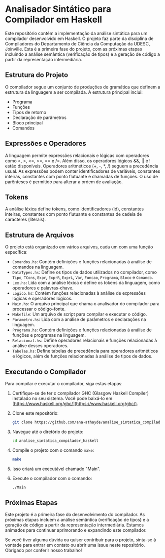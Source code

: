 # Analisador Sintático para Compilador em Haskell

Este repositório contém a implementação da análise sintática para um compilador desenvolvido em Haskell. O projeto faz parte da disciplina de Compiladores do Departamento de Ciência da Computação da UDESC, Joinville. Esta é a primeira fase do projeto, com as próximas etapas incluindo a análise semântica (verificação de tipos) e a geração de código a partir da representação intermediária.

## Estrutura do Projeto

O compilador segue um conjunto de produções de gramática que definem a estrutura da linguagem a ser compilada. A estrutura principal inclui:

- Programa
- Funções
- Tipos de retorno
- Declaração de parâmetros
- Bloco principal
- Comandos

## Expressões e Operadores

A linguagem permite expressões relacionais e lógicas com operadores como <, >, <=, >=, == e /=. Além disso, os operadores lógicos &&, || e ! estão disponíveis. Operadores aritméticos (+, -, *, /) seguem a precedência usual. As expressões podem conter identificadores de variáveis, constantes inteiras, constantes com ponto flutuante e chamadas de funções. O uso de parênteses é permitido para alterar a ordem de avaliação.

## Tokens

A análise léxica define tokens, como identificadores (id), constantes inteiras, constantes com ponto flutuante e constantes de cadeia de caracteres (literais).

## Estrutura de Arquivos

O projeto está organizado em vários arquivos, cada um com uma função específica:

- `Comandos.hs`: Contém definições e funções relacionadas à análise de comandos na linguagem.
- `DataTypes.hs`: Define os tipos de dados utilizados no compilador, como `Tipo`, `TCons`, `Expr`, `ExprR`, `ExprL`, `Var`, `Funcao`, `Programa`, `Bloco` e `Comando`.
- `Lex.hs`: Lida com a análise léxica e define os tokens da linguagem, como operadores e palavras-chave.
- `Logico.hs`: Contém funções relacionadas à análise de expressões lógicas e operadores lógicos.
- `Main.hs`: O arquivo principal que chama o analisador do compilador para processar o código-fonte.
- `Makefile`: Um arquivo de script para compilar e executar o código.
- `Parametro.hs`: Lida com a análise de parâmetros e declarações na linguagem.
- `Programa.hs`: Contém definições e funções relacionadas à análise de funções e programas na linguagem.
- `Relacional.hs`: Define operadores relacionais e funções relacionadas à análise desses operadores.
- `Tabelas.hs`: Define tabelas de precedência para operadores aritméticos e lógicos, além de funções relacionadas à análise de tipos de dados.

## Executando o Compilador

Para compilar e executar o compilador, siga estas etapas:

1. Certifique-se de ter o compilador GHC (Glasgow Haskell Compiler) instalado no seu sistema. Você pode baixá-lo em [https://www.haskell.org/ghc/](https://www.haskell.org/ghc/).

2. Clone este repositório:

   ```bash
   git clone https://github.com/ana-athayde/analise_sintatica_compilador_haskell
   ```

3. Navegue até o diretório do projeto:

   ```bash
   cd analise_sintatica_compilador_haskell
   ```

4. Compile o projeto com o comando `make`:

   ```bash
   make
   ```

5. Isso criará um executável chamado "Main".

6. Execute o compilador com o comando:

   ```bash
   ./Main
   ```

## Próximas Etapas

Este projeto é a primeira fase do desenvolvimento do compilador. As próximas etapas incluem a análise semântica (verificação de tipos) e a geração de código a partir da representação intermediária. Estamos animados para continuar aprimorando e expandindo este compilador.

Se você tiver alguma dúvida ou quiser contribuir para o projeto, sinta-se à vontade para entrar em contato ou abrir uma issue neste repositório. Obrigado por conferir nosso trabalho!

